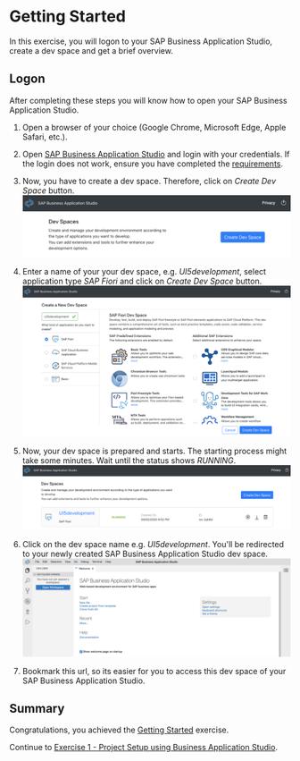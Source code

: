 # Getting Started

In this exercise, you will logon to your SAP Business Application Studio, create a dev space and get a brief overview.

## Logon
After completing these steps you will know how to open your SAP Business Application Studio.

1. Open a browser of your choice (Google Chrome, Microsoft Edge, Apple Safari, etc.).

2. Open [SAP Business Application Studio](https://triallink.eu10.trial.applicationstudio.cloud.sap/) and login with your credentials. If the login does not work, ensure you have completed the [requirements](../../README.md#requirements). 

3. Now, you have to create a dev space. Therefore, click on *Create Dev Space* button. 
<br>![](images/00_01_0010.png)

4. Enter a name of your your dev space, e.g. *UI5development*, select application type *SAP Fiori* and click on *Create Dev Space* button.
<br>![](images/00_01_0020.png)

5. Now, your dev space is prepared and starts. The starting process might take some minutes. Wait until the status shows *RUNNING*.
<br>![](images/00_01_0030.png)

6. Click on the dev space name e.g. *UI5development*. You'll be redirected to your newly created SAP Business Application Studio dev space.
<br>![](images/00_01_0040.png)

7. Bookmark this url, so its easier for you to access this dev space of your SAP Business Application Studio.

## Summary

Congratulations, you achieved the [Getting Started](#getting-started) exercise.

Continue to [Exercise 1 - Project Setup using Business Application Studio](../ex1/README.md).
